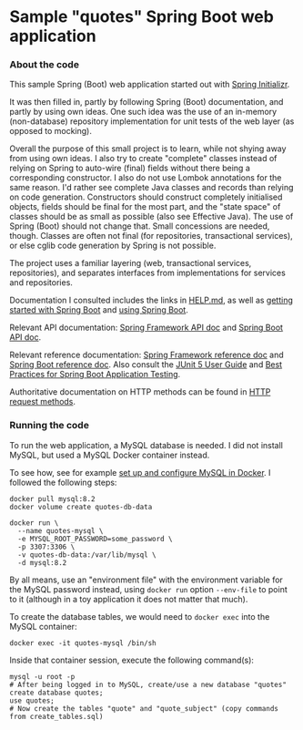 # Sample "quotes" Spring Boot web application

### About the code

This sample Spring (Boot) web application started out with
[Spring Initializr](https://start.spring.io/).

It was then filled in, partly by following Spring (Boot) documentation,
and partly by using own ideas. One such idea was the use of an
in-memory (non-database) repository implementation for unit tests of
the web layer (as opposed to mocking).

Overall the purpose of this small project is to learn,
while not shying away from using own ideas. I also try to
create "complete" classes instead of relying on Spring to
auto-wire (final) fields without there being a corresponding constructor.
I also do not use Lombok annotations for the same reason.
I'd rather see complete Java classes and records than relying on
code generation. Constructors should construct completely
initialised objects, fields should be final for the most part,
and the "state space" of classes should be as small as possible
(also see Effective Java). The use of Spring (Boot) should
not change that. Small concessions are needed, though.
Classes are often not final (for repositories, transactional services),
or else cglib code generation by Spring is not possible.

The project uses a familiar layering (web, transactional services, repositories),
and separates interfaces from implementations for services and
repositories.

Documentation I consulted includes the links in
[HELP.md](https://github.com/dvreeze/quotes/blob/master/HELP.md),
as well as [getting started with Spring Boot](https://docs.spring.io/spring-boot/docs/current/reference/html/getting-started.html#getting-started)
and [using Spring Boot](https://docs.spring.io/spring-boot/docs/current/reference/html/using.html).

Relevant API documentation:
[Spring Framework API doc](https://docs.spring.io/spring-framework/docs/current/javadoc-api/) and
[Spring Boot API doc](https://docs.spring.io/spring-boot/docs/current/api/).

Relevant reference documentation:
[Spring Framework reference doc](https://docs.spring.io/spring-framework/reference/) and
[Spring Boot reference doc](https://docs.spring.io/spring-boot/docs/current/reference/html/).
Also consult the [JUnit 5 User Guide](https://junit.org/junit5/docs/current/user-guide/)
and [Best Practices for Spring Boot Application Testing](https://spring.academy/guides/spring-spring-boot-testing).

Authoritative documentation on HTTP methods can be found
in [HTTP request methods](https://developer.mozilla.org/en-US/docs/Web/HTTP/Methods).

### Running the code

To run the web application, a MySQL database is needed.
I did not install MySQL, but used a MySQL Docker container instead.

To see how, see for example [set up and configure MySQL in Docker](https://www.datacamp.com/tutorial/set-up-and-configure-mysql-in-docker).
I followed the following steps:
```shell
docker pull mysql:8.2
docker volume create quotes-db-data

docker run \
  --name quotes-mysql \
  -e MYSQL_ROOT_PASSWORD=some_password \
  -p 3307:3306 \
  -v quotes-db-data:/var/lib/mysql \
  -d mysql:8.2
```
By all means, use an "environment file" with the environment
variable for the MySQL password instead, using `docker run` option
`--env-file` to point to it (although in a toy application it does
not matter that much).

To create the database tables, we would need to `docker exec` into the MySQL
container:
```shell
docker exec -it quotes-mysql /bin/sh
```

Inside that container session, execute the following command(s):
```shell
mysql -u root -p
# After being logged in to MySQL, create/use a new database "quotes"
create database quotes;
use quotes;
# Now create the tables "quote" and "quote_subject" (copy commands from create_tables.sql)
```
